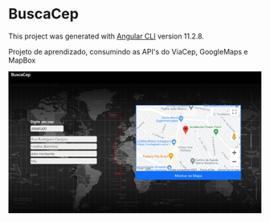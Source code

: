 # BuscaCep

This project was generated with [Angular CLI](https://github.com/angular/angular-cli) version 11.2.8.

Projeto de aprendizado, consumindo as API's do ViaCep, GoogleMaps e MapBox

<img src="https://github.com/viinioliveira/source_icons/blob/main/BuscaCep.PNG">
